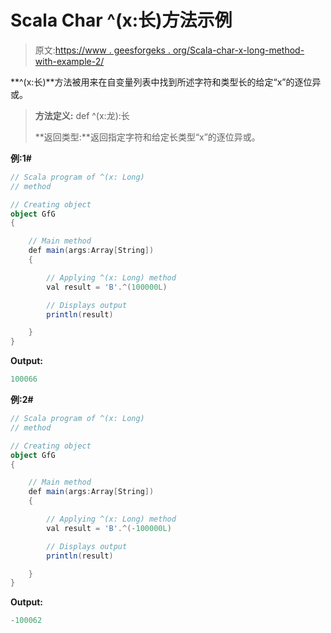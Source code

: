 # Scala Char ^(x:长)方法示例

> 原文:[https://www . geesforgeks . org/Scala-char-x-long-method-with-example-2/](https://www.geeksforgeeks.org/scala-char-x-long-method-with-example-2/)

**^(x:长)**方法被用来在自变量列表中找到所述字符和类型长的给定“x”的逐位异或。

> **方法定义:** def ^(x:龙):长
> 
> **返回类型:**返回指定字符和给定长类型“x”的逐位异或。

**例:1#**

```scala
// Scala program of ^(x: Long)
// method

// Creating object
object GfG
{ 

    // Main method
    def main(args:Array[String])
    {

        // Applying ^(x: Long) method 
        val result = 'B'.^(100000L)

        // Displays output
        println(result)

    }
} 
```

**Output:**

```scala
100066

```

**例:2#**

```scala
// Scala program of ^(x: Long)
// method

// Creating object
object GfG
{ 

    // Main method
    def main(args:Array[String])
    {

        // Applying ^(x: Long) method
        val result = 'B'.^(-100000L)

        // Displays output
        println(result)

    }
} 
```

**Output:**

```scala
-100062

```